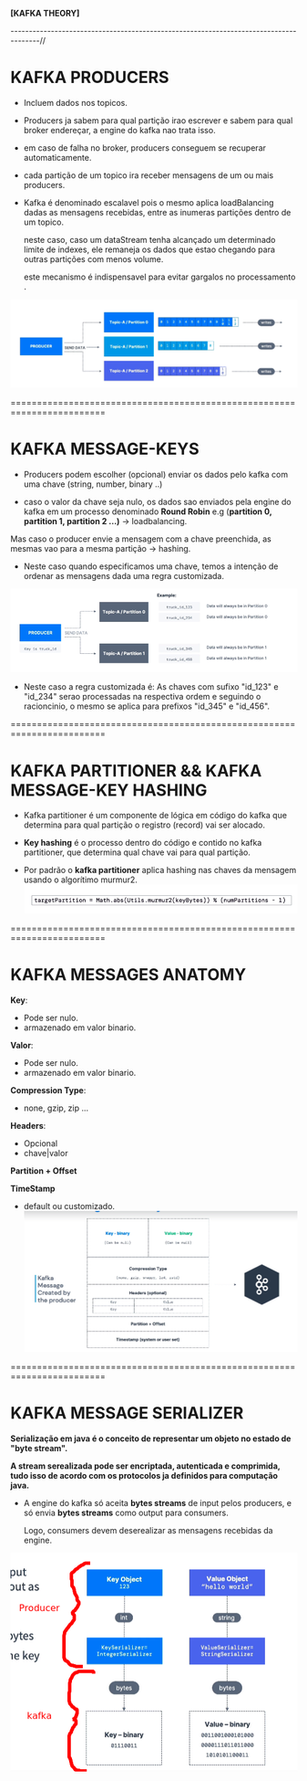 **[KAFKA THEORY]**

--------------------------------------------------------------------------------------//

# KAFKA PRODUCERS

* Incluem dados nos topicos.

* Producers ja sabem para qual partição irao escrever e sabem para qual broker endereçar, a 
  engine do kafka nao trata isso.

* em caso de falha no broker, producers conseguem se recuperar automaticamente.

* cada partição de um topico ira receber mensagens de um ou mais producers.

* Kafka é denominado escalavel pois o mesmo aplica loadBalancing dadas as mensagens recebidas, 
  entre as inumeras partições dentro de um topico.
 
  neste caso, caso um dataStream tenha alcançado um determinado limite de indexes, ele remaneja os dados que estao chegando para outras partições com menos volume.

  este mecanismo é indispensavel para evitar gargalos no processamento .

![kafka_producer](../../images/kafka_producer.png)


========================================================================

# KAFKA MESSAGE-KEYS

* Producers podem escolher (opcional) enviar os dados pelo kafka com uma chave (string, number, binary ..)

* caso o valor da chave seja nulo, os dados sao enviados pela engine do kafka em um processo denominado **Round Robin** 
  e.g (**partition 0, partition 1, partition 2 ...)** -> loadbalancing.


 Mas caso o producer envie a mensagem com a chave preenchida, as mesmas vao para a mesma partição -> hashing.


* Neste caso quando especificamos uma chave, temos a intenção de ordenar as mensagens dada uma regra customizada. 

![kafka_producer_hashing](../../images/kafka_producer_hashing.png)

* Neste caso a regra customizada é: As chaves com sufixo "id_123" e "id_234" serao processadas na respectiva ordem e 
  seguindo o racioncinio, o mesmo se aplica para prefixos "id_345" e "id_456".

========================================================================

# KAFKA PARTITIONER && KAFKA MESSAGE-KEY HASHING

* Kafka partitioner é um componente de lógica em código do kafka que determina para qual 
  partição o registro (record) vai ser alocado.

* **Key hashing** é o processo dentro do código e contido no kafka partitioner, que determina 
  qual chave vai para qual partição.

* Por padrão o **kafka partitioner** aplica hashing nas chaves da mensagem usando o 
  algorítimo murmur2.
![murmur2](../../images/murmur2.png) 

========================================================================

# KAFKA MESSAGES ANATOMY

**Key**:
- Pode ser nulo.
- armazenado em valor binario.

**Valor**:
- Pode ser nulo.
- armazenado em valor binario.

**Compression Type**:
- none, gzip, zip ...

**Headers**:
- Opcional
- chave|valor

**Partition + Offset**

**TimeStamp**
- default ou customizado. 
![kafka_key_anatomy](../../images/kafka_key_anatomy.png)

========================================================================

# KAFKA MESSAGE SERIALIZER

**Serialização em java é o conceito de representar um objeto no estado de "byte stream".**

**A stream serealizada pode ser encriptada, autenticada e comprimida, tudo isso de acordo com os protocolos ja definidos para computação java.**


* A engine do kafka só aceita **bytes streams** de input pelos producers, e só envia **bytes streams** como output para consumers.
    
  Logo, consumers devem deserealizar as mensagens recebidas da engine.  

![kafka_serialization_stage](../../images/kafka_serialization.png)